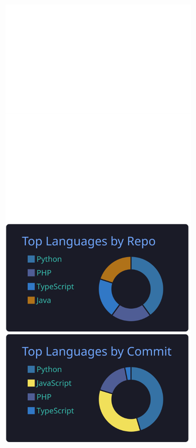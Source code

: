 ![](https://raw.githubusercontent.com/GameboyVlol/Gameboy/master/generated/overview.svg#gh-dark-mode-only)
![](https://raw.githubusercontent.com/GameboyVlol/Gameboy/master/generated/languages.svg#gh-dark-mode-only)
[![](https://raw.githubusercontent.com/GameboyVlol/stats-card/master/profile-summary-card-output/tokyonight/1-repos-per-language.svg)](https://github.com/vn7n24fzkq/github-profile-summary-cards) [![](https://raw.githubusercontent.com/GameboyVlol/stats-card/master/profile-summary-card-output/tokyonight/2-most-commit-language.svg)](https://github.com/vn7n24fzkq/github-profile-summary-cards)
